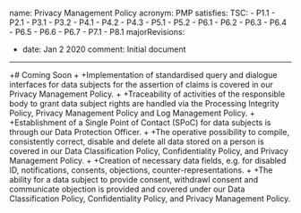 name: Privacy Management Policy
acronym: PMP
satisfies:
  TSC:
    - P1.1
    - P2.1
    - P3.1
    - P3.2
    - P4.1
    - P4.2
    - P4.3
    - P5.1
    - P5.2
    - P6.1
    - P6.2
    - P6.3
    - P6.4
    - P6.5
    - P6.6
    - P6.7
    - P7.1
    - P8.1
majorRevisions:
  - date: Jan 2 2020
    comment: Initial document
---

+# Coming Soon
+
+Implementation of standardised query and dialogue interfaces for data subjects for the assertion of claims is covered in our Privacy Management Policy.
+
+Traceability of activities of the responsible body to grant data subject rights are handled via the Processing Integrity Policy, Privacy Management Policy and Log Management Policy.
+
+Establishment of a Single Point of Contact (SPoC) for data subjects is through our Data Protection Officer.
+
+The operative possibility to compile, consistently correct, disable and delete all data stored on a person is covered in our Data Classification Policy, Confidentiality Policy, and Privacy Management Policy.
+
+Creation of necessary data fields, e.g. for disabled ID, notifications, consents, objections, counter-representations.
+
+The ability for a data subject to provide consent, withdrawl consent and communicate objection is provided and covered under our Data Classification Policy, Confidentiality Policy, and Privacy Management Policy.